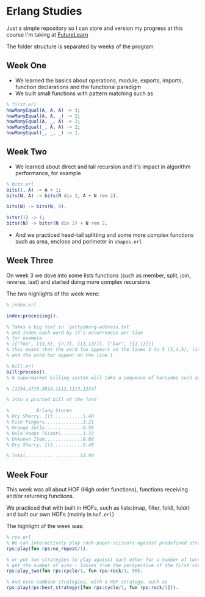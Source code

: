 # Erlang Studies

Just a simple repository so I can store and version my progress at this course I'm taking at [FutureLearn](https://www.futurelearn.com/courses/functional-programming-erlang)

The folder structure is separated by weeks of the program

## Week One

- We learned the basics about operations, module, exports, imports, function declarations and the functional paradigm
- We built small functions with pattern matching such as 

```erlang
% first.erl
howManyEqual(A, A, A) -> 3;
howManyEqual(A, A, _) -> 2;
howManyEqual(A, _, A) -> 2;
howManyEqual(_, A, A) -> 2;
howManyEqual(_, _, _) -> 1.
```

## Week Two

- We learned about direct and tail recursion and it's impact in algorithm performance, for example

```erlang
% bits.erl
bits(1, A) -> A + 1;
bits(N, A) -> bits(N div 2, A + N rem 2).

bits(N) -> bits(N, 0).

bitsr(1) -> 1;
bitsr(N) -> bitsr(N div 2) + N rem 2.
```

- And we practiced head-tail splitting and some more complex functions such as area, enclose and perimeter in `shapes.erl`

## Week Three

On week 3 we dove into some lists functions (such as member, split, join, reverse, last) and started doing more complex recursions

The two highlights of the week were:

```erlang
% index.erl

index:processing().

% Takes a big text in `gettysburg-address.txt`
% and index each word by it's occurrences per line
% for example
% [{"foo", [{3,5}, {7,7}, {11,13}]}, {"bar", [{1,1}]}]
% this means that the word foo appears on the lines 3 to 5 (3,4,5), line 7 and line 11 to 13 (11,12,13)
% and the word bar appear on the line 1
```

```erlang
% bill.erl
bill:process().
% A supermarket billing system will take a sequence of barcodes such as

% [1234,4719,3814,1112,1113,1234]

% into a printed bill of the form

%          Erlang Stores
% Dry Sherry, 1lt...........5.40
% Fish Fingers..............1.21
% Orange Jelly..............0.56
% Hula Hoops (Giant)........1.33
% Unknown Item..............0.00
% Dry Sherry, 1lt...........5.40

% Total....................13.90
```

## Week Four

This week was all about HOF (High order functions), functions receiving and/or returning functions. 

We practiced that with built in HOFs, such as lists:(map, filter, foldl, foldr) and built our own HOFs (mainly in `hof.erl`)

The highlight of the week was:

```erlang
% rps.erl
% We can interactively play rock-paper-scissors against predefined strategies with the command
rps:play(fun rps:no_repeat/1).

% or put two strategies to play against each other for a number of turns and 
% get the number of wins - losses from the perspective of the first strategy
rps:play_two(fun rps:cycle/1, fun rps:rock/1, 50).

% And even combine strategies, with a HOF strategy, such as
rps:play(rps:best_strategy([fun rps:cycle/1, fun rps:rock/1])).
```